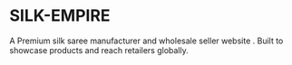 # SILK-EMPIRE
A Premium silk saree manufacturer and wholesale seller website . Built to showcase products and reach retailers globally.
